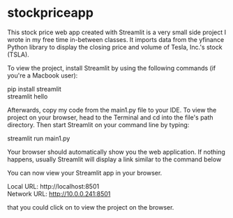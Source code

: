 # stockpriceapp

This stock price web app created with Streamlit is a very small side project I wrote in my free time in-between classes. 
It imports data from the yfinance Python library to display the closing price and volume of Tesla, Inc.'s stock (TSLA). 

To view the project, install Streamlit by using the following commands (if you're a Macbook user): 

pip install streamlit                                                                                         
streamlit hello

Afterwards, copy my code from the main1.py file to your IDE. 
To view the project on your browser, head to the Terminal and cd into the file's path directory. Then start Streamlit on your command line by typing: 

streamlit run main1.py 

Your browser should automatically show you the web application. If nothing happens, usually Streamlit will display a link similar to the command below 


 You can now view your Streamlit app in your browser.

  Local URL: http://localhost:8501                                                                           
  Network URL: http://10.0.0.241:8501                                                                                                                 
  
  that you could click on to view the project on the browser. 
